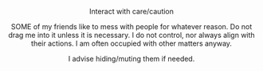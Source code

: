 




<p align=center> Interact with care/caution

<p align=center> SOME of my friends like to mess with people for whatever reason. Do not drag me into it unless it is necessary. I do not control, nor always align with their actions. I am often occupied with other matters anyway.

<p align=center> I advise hiding/muting them if needed.
